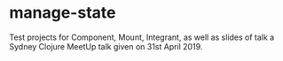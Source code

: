 # manage-state
Test projects for Component, Mount, Integrant, as well as slides of talk a Sydney Clojure MeetUp talk given on 31st April 2019.

